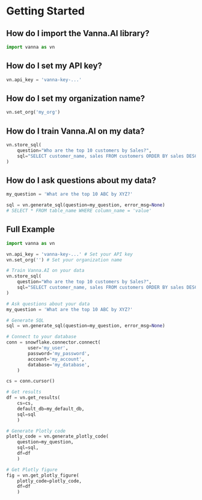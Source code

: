 # Getting Started

## How do I import the Vanna.AI library?
```python
import vanna as vn
```

## How do I set my API key?
```python
vn.api_key = 'vanna-key-...'
```

## How do I set my organization name?
```python
vn.set_org('my_org')
```

## How do I train Vanna.AI on my data?
```python
vn.store_sql(
    question="Who are the top 10 customers by Sales?", 
    sql="SELECT customer_name, sales FROM customers ORDER BY sales DESC LIMIT 10"
)
```

## How do I ask questions about my data?
```python
my_question = 'What are the top 10 ABC by XYZ?'

sql = vn.generate_sql(question=my_question, error_msg=None)
# SELECT * FROM table_name WHERE column_name = 'value'
```

## Full Example
```python
import vanna as vn

vn.api_key = 'vanna-key-...' # Set your API key
vn.set_org('') # Set your organization name

# Train Vanna.AI on your data
vn.store_sql(
    question="Who are the top 10 customers by Sales?", 
    sql="SELECT customer_name, sales FROM customers ORDER BY sales DESC LIMIT 10"
)

# Ask questions about your data
my_question = 'What are the top 10 ABC by XYZ?'

# Generate SQL
sql = vn.generate_sql(question=my_question, error_msg=None) 

# Connect to your database
conn = snowflake.connector.connect(
        user='my_user',
        password='my_password',
        account='my_account',
        database='my_database',
    )

cs = conn.cursor()

# Get results
df = vn.get_results(
    cs=cs, 
    default_db=my_default_db, 
    sql=sql
    )

# Generate Plotly code
plotly_code = vn.generate_plotly_code(
    question=my_question, 
    sql=sql, 
    df=df
    )

# Get Plotly figure
fig = vn.get_plotly_figure(
    plotly_code=plotly_code, 
    df=df
    )

```